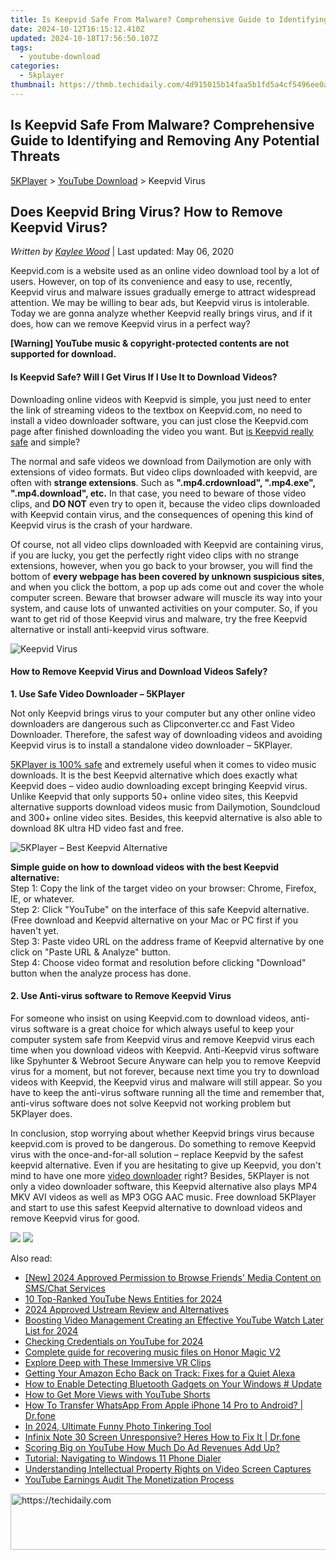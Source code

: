 ```yaml
---
title: Is Keepvid Safe From Malware? Comprehensive Guide to Identifying and Removing Any Potential Threats
date: 2024-10-12T16:15:12.410Z
updated: 2024-10-18T17:56:50.107Z
tags:
  - youtube-download
categories:
  - 5kplayer
thumbnail: https://thmb.techidaily.com/4d915015b14faa5b1fd5a4cf5496ee0a4d386e84bd18007683e60195b160e324.jpg
---
```


## Is Keepvid Safe From Malware? Comprehensive Guide to Identifying and Removing Any Potential Threats

[5KPlayer](https://tools.techidaily.com/5kplayer/products/) \> [YouTube Download](https://tools.techidaily.com/5kplayer/youtube-download/) \> Keepvid Virus

## Does Keepvid Bring Virus? How to Remove Keepvid Virus?

 _Written by [Kaylee Wood](https://www.quora.com/profile/Amanda-Hu-21)_ | Last updated: May 06, 2020 

Keepvid.com is a website used as an online video download tool by a lot of users. However, on top of its convenience and easy to use, recently, Keepvid virus and malware issues gradually emerge to attract widespread attention. We may be willing to bear ads, but Keepvid virus is intolerable. Today we are gonna analyze whether Keepvid really brings virus, and if it does, how can we remove Keepvid virus in a perfect way? 

**\[Warning\] YouTube music & copyright-protected contents are not supported for download.**

#### **Is Keepvid Safe? Will I Get Virus If I Use It to Download Videos?**

Downloading online videos with Keepvid is simple, you just need to enter the link of streaming videos to the textbox on Keepvid.com, no need to install a video downloader software, you can just close the Keepvid.com page after finished downloading the video you want. But [is Keepvid really safe](https://tools.techidaily.com/5kplayer/youtube-download/) and simple? 

 The normal and safe videos we download from Dailymotion are only with extensions of video formats. But video clips downloaded with keepvid, are often with **strange extensions**. Such as **".mp4.crdownload", ".mp4.exe", ".mp4.download", etc.** In that case, you need to beware of those video clips, and **DO NOT** even try to open it, because the video clips downloaded with Keepvid contain virus, and the consequences of opening this kind of Keepvid virus is the crash of your hardware. 

Of course, not all video clips downloaded with Keepvid are containing virus, if you are lucky, you get the perfectly right video clips with no strange extensions, however, when you go back to your browser, you will find the bottom of **every webpage has been covered by unknown suspicious sites**, and when you click the bottom, a pop up ads come out and cover the whole computer screen. Beware that browser adware will muscle its way into your system, and cause lots of unwanted activities on your computer. So, if you want to get rid of those Keepvid virus and malware, try the free Keepvid alternative or install anti-keepvid virus software. 

![Keepvid Virus](https://www.5kplayer.com/youtube-download/img/keepvid-virus-2.jpg) 

#### **How to Remove Keepvid Virus and Download Videos Safely?**

**1\. Use Safe Video Downloader – 5KPlayer**

Not only Keepvid brings virus to your computer but any other online video downloaders are dangerous such as Clipconverter.cc and Fast Video Downloader. Therefore, the safest way of downloading videos and avoiding Keepvid virus is to install a standalone video downloader – 5KPlayer. 

[5KPlayer is 100% safe](https://tools.techidaily.com/5kplayer/video-music-player/) and extremely useful when it comes to video music downloads. It is the best Keepvid alternative which does exactly what Keepvid does – video audio downloading except bringing Keepvid virus. Unlike Keepvid that only supports 50+ online video sites, this Keepvid alternative supports download videos music from Dailymotion, Soundcloud and 300+ online video sites. Besides, this keepvid alternative is also able to download 8K ultra HD video fast and free. 

![5KPlayer – Best Keepvid Alternative](https://www.5kplayer.com/youtube-download/img/keepvid-virus-3.jpg) 

**Simple guide on how to download videos with the best Keepvid alternative:**   
 Step 1: Copy the link of the target video on your browser: Chrome, Firefox, IE, or whatever.   
Step 2: Click "YouTube" on the interface of this safe Keepvid alternative. (Free download and Keepvid alternative on your Mac or PC first if you haven't yet.  
Step 3: Paste video URL on the address frame of Keepvid alternative by one click on "Paste URL & Analyze" button.  
Step 4: Choose video format and resolution before clicking "Download" button when the analyze process has done.

#### **2\. Use Anti-virus software to Remove Keepvid Virus**

For someone who insist on using Keepvid.com to download videos, anti-virus software is a great choice for which always useful to keep your computer system safe from Keepvid virus and remove Keepvid virus each time when you download videos with Keepvid. Anti-Keepvid virus software like Spyhunter & Webroot Secure Anyware can help you to remove Keepvid virus for a moment, but not forever, because next time you try to download videos with Keepvid, the Keepvid virus and malware will still appear. So you have to keep the anti-virus software running all the time and remember that, anti-virus software does not solve Keepvid not working problem but 5KPlayer does.

In conclusion, stop worrying about whether Keepvid brings virus because keepvid.com is proved to be dangerous. Do something to remove Keepvid virus with the once-and-for-all solution – replace Keepvid by the safest keepvid alternative. Even if you are hesitating to give up Keepvid, you don't mind to have one more [video downloader](https://tools.techidaily.com/5kplayer/youtube-download/) right? Besides, 5KPlayer is not only a video downloader software, this Keepvid alternative also plays MP4 MKV AVI videos as well as MP3 OGG AAC music. Free download 5KPlayer and start to use this safest Keepvid alternative to download videos and remove Keepvid virus for good. 

[![](https://www.5kplayer.com/youtube-download/../button/freedownwhitewin.png)](https://tools.techidaily.com/5kplayer/products/) [![](https://www.5kplayer.com/youtube-download/../button/freedownwhitemac.png)](https://tools.techidaily.com/5kplayer/products/)

<ins class="adsbygoogle"
     style="display:block"
     data-ad-format="autorelaxed"
     data-ad-client="ca-pub-7571918770474297"
     data-ad-slot="1223367746"></ins>

<ins class="adsbygoogle"
     style="display:block"
     data-ad-client="ca-pub-7571918770474297"
     data-ad-slot="8358498916"
     data-ad-format="auto"
     data-full-width-responsive="true"></ins>

<span class="atpl-alsoreadstyle">Also read:</span>
<div><ul>
<li><a href="https://facebook-video-files.techidaily.com/new-2024-approved-permission-to-browse-friends-media-content-on-smschat-services/"><u>[New] 2024 Approved Permission to Browse Friends' Media Content on SMS/Chat Services</u></a></li>
<li><a href="https://youtube-video-recordings.techidaily.com/10-top-ranked-youtube-news-entities-for-2024/"><u>10 Top-Ranked YouTube News Entities for 2024</u></a></li>
<li><a href="https://article-files.techidaily.com/2024-approved-ustream-review-and-alternatives/"><u>2024 Approved Ustream Review and Alternatives</u></a></li>
<li><a href="https://youtube-video-recordings.techidaily.com/boosting-video-management-creating-an-effective-youtube-watch-later-list-for-2024/"><u>Boosting Video Management Creating an Effective YouTube Watch Later List for 2024</u></a></li>
<li><a href="https://youtube-video-recordings.techidaily.com/checking-credentials-on-youtube-for-2024/"><u>Checking Credentials on YouTube for 2024</u></a></li>
<li><a href="https://phone-solutions.techidaily.com/complete-guide-for-recovering-music-files-on-honor-magic-v2-by-fonelab-android-recover-music/"><u>Complete guide for recovering music files on Honor Magic V2</u></a></li>
<li><a href="https://youtube-video-recordings.techidaily.com/explore-deep-with-these-immersive-vr-clips/"><u>Explore Deep with These Immersive VR Clips</u></a></li>
<li><a href="https://tech-renaissance.techidaily.com/getting-your-amazon-echo-back-on-track-fixes-for-a-quiet-alexa/"><u>Getting Your Amazon Echo Back on Track: Fixes for a Quiet Alexa</u></a></li>
<li><a href="https://win-howtos.techidaily.com/how-to-enable-detecting-bluetooth-gadgets-on-your-windows-update/"><u>How to Enable Detecting Bluetooth Gadgets on Your Windows # Update</u></a></li>
<li><a href="https://youtube-video-recordings.techidaily.com/how-to-get-more-views-with-youtube-shorts/"><u>How to Get More Views with YouTube Shorts</u></a></li>
<li><a href="https://techidaily.com/how-to-transfer-whatsapp-from-apple-iphone-14-pro-to-android-drfone-by-drfone-transfer-whatsapp-from-ios-transfer-whatsapp-from-ios/"><u>How To Transfer WhatsApp From Apple iPhone 14 Pro to Android? | Dr.fone</u></a></li>
<li><a href="https://some-approaches.techidaily.com/in-2024-ultimate-funny-photo-tinkering-tool/"><u>In 2024, Ultimate Funny Photo Tinkering Tool</u></a></li>
<li><a href="https://fix-guide.techidaily.com/infinix-note-30-screen-unresponsive-heres-how-to-fix-it-drfone-by-drfone-fix-android-problems-fix-android-problems/"><u>Infinix Note 30 Screen Unresponsive? Heres How to Fix It | Dr.fone</u></a></li>
<li><a href="https://youtube-video-recordings.techidaily.com/scoring-big-on-youtube-how-much-do-ad-revenues-add-up/"><u>Scoring Big on YouTube How Much Do Ad Revenues Add Up?</u></a></li>
<li><a href="https://windows11.techidaily.com/tutorial-navigating-to-windows-11-phone-dialer/"><u>Tutorial: Navigating to Windows 11 Phone Dialer</u></a></li>
<li><a href="https://youtube-video-recordings.techidaily.com/understanding-intellectual-property-rights-on-video-screen-captures/"><u>Understanding Intellectual Property Rights on Video Screen Captures</u></a></li>
<li><a href="https://youtube-video-recordings.techidaily.com/youtube-earnings-audit-the-monetization-process/"><u>YouTube Earnings Audit The Monetization Process</u></a></li>
</ul></div>

<!-- affiliate ads begin -->
<a href="https://appsumo.8odi.net/c/5597632/2082530/7443" target="_top" id="2082530">
  <img src="//a.impactradius-go.com/display-ad/7443-2082530" border="0" alt="https://techidaily.com" width="728" height="90"/>
</a>
<img height="0" width="0" src="https://appsumo.8odi.net/i/5597632/2082530/7443" style="position:absolute;visibility:hidden;" border="0" />
<!-- affiliate ads end -->

